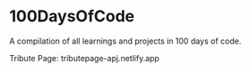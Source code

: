 # 100DaysOfCode
A compilation of all learnings and projects in 100 days of code.

Tribute Page: tributepage-apj.netlify.app
